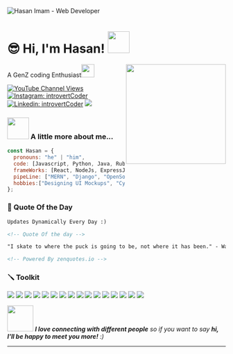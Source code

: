 <img src="https://i.imgur.com/sR4wvGw.png" alt="Hasan Imam - Web Developer">

<h1>😎 Hi, I'm Hasan! <img src="https://media.giphy.com/media/mGcNjsfWAjY5AEZNw6/giphy.gif" width="50">
</h1>
<img align='right' src="https://media.giphy.com/media/M9gbBd9nbDrOTu1Mqx/giphy.gif" width="230">
<p>A GenZ coding Enthusiast<img src="https://media.giphy.com/media/WUlplcMpOCEmTGBtBW/giphy.gif" width="30"> 
</em></p>

[![YouTube Channel Views](https://img.shields.io/youtube/channel/views/UCKkj-sW42Jj2eS6UlvbEgsA?label=IntrovertCoder)](https://www.youtube.com/introvertCoder/)
[![Instagram: introvertCoder](https://img.shields.io/badge/-introvertCoder-purple?style=flat-square&logo=Instagram&logoColor=white&link=https://www.instagram.com/introvertCoder/)](https://www.instagram.com/introvertCoder/)
[![Linkedin: introvertCoder](https://img.shields.io/badge/-introvertcoder-blue?style=flat-square&logo=Linkedin&logoColor=white&link=https://www.linkedin.com/in/introvertcoder/)](https://www.linkedin.com/in/introvertcoder/)
<img id="preview" src="https://komarev.com/ghpvc/?username=codeIntrovert&color=brightgreen">

### <img src="https://media.giphy.com/media/VgCDAzcKvsR6OM0uWg/giphy.gif" width="50"> A little more about me...

```javascript
const Hasan = {
  pronouns: "he" | "him",
  code: [Javascript, Python, Java, Ruby],
  frameWorks: [React, NodeJs, ExpressJs,  Flask, Jinja, Sass, TailwindCSS, RubyJekyll],
  pipeLine: ["MERN", "Django", "OpenSource Experience"],
  hobbies:["Designing UI Mockups", "Cycling", "Watching Cat Videos 🥰"]
};
```

### 💖 Quote Of the Day

```html
Updates Dynamically Every Day :)

<!-- Quote Of the day -->

"I skate to where the puck is going to be, not where it has been." - Wayne Gretzky

<!-- Powered By zenquotes.io -->
```
### 🪛 Toolkit
<img src="https://img.shields.io/badge/Python-3776AB?style=for-the-badge&logo=python&logoColor=white">  <img src="https://img.shields.io/badge/Java-ED8B00?style=for-the-badge&logo=openjdk&logoColor=white"> <img src="https://img.shields.io/badge/JavaScript-F7DF1E?style=for-the-badge&logo=JavaScript&logoColor=white"> <img src="https://img.shields.io/badge/HTML5-E34F26?style=for-the-badge&logo=html5&logoColor=white"> <img src="https://img.shields.io/badge/CSS3-1572B6?style=for-the-badge&logo=css3&logoColor=white"> <img src="https://img.shields.io/badge/Sass-CC6699?style=for-the-badge&logo=sass&logoColor=white">  <img src="https://img.shields.io/badge/Bootstrap-563D7C?style=for-the-badge&logo=bootstrap&logoColor=white"> <img src="https://img.shields.io/badge/Tailwind_CSS-38B2AC?style=for-the-badge&logo=tailwind-css&logoColor=white"> <img src="https://img.shields.io/badge/Flask-000000?style=for-the-badge&logo=flask&logoColor=white"> <img src="https://img.shields.io/badge/MongoDB-4EA94B?style=for-the-badge&logo=mongodb&logoColor=white"> <img src="https://img.shields.io/badge/React-20232A?style=for-the-badge&logo=react&logoColor=61DAFB"> <img src="https://img.shields.io/badge/Node.js-43853D?style=for-the-badge&logo=node.js&logoColor=white "> <img src="https://img.shields.io/badge/Markdown-000000?style=for-the-badge&logo=markdown&logoColor=white"> <img src="https://img.shields.io/badge/npm-CB3837?style=for-the-badge&logo=npm&logoColor=white"> <img src="https://img.shields.io/badge/Heroku-430098?style=for-the-badge&logo=heroku&logoColor=white"> <img src="https://img.shields.io/badge/Netlify-00C7B7?style=for-the-badge&logo=netlify&logoColor=white">


<img src="https://media.giphy.com/media/LnQjpWaON8nhr21vNW/giphy.gif" width="60"> <em><b>I love connecting with different people</b> so if you want to say <b>hi, I'll be happy to meet you more!</b> :)</em>

---
